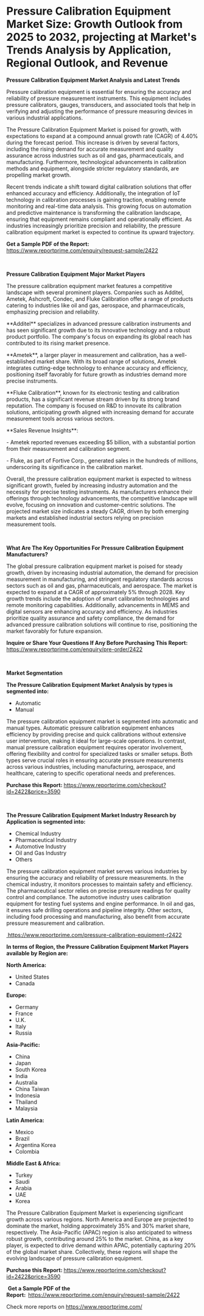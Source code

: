 <p><h1>Pressure Calibration Equipment Market Size: Growth Outlook from 2025 to 2032, projecting at Market's Trends Analysis by Application, Regional Outlook, and Revenue</h1></p><p><strong>Pressure Calibration Equipment Market Analysis and Latest Trends</strong></p>
<p><p>Pressure calibration equipment is essential for ensuring the accuracy and reliability of pressure measurement instruments. This equipment includes pressure calibrators, gauges, transducers, and associated tools that help in verifying and adjusting the performance of pressure measuring devices in various industrial applications. </p><p>The Pressure Calibration Equipment Market is poised for growth, with expectations to expand at a compound annual growth rate (CAGR) of 4.40% during the forecast period. This increase is driven by several factors, including the rising demand for accurate measurement and quality assurance across industries such as oil and gas, pharmaceuticals, and manufacturing. Furthermore, technological advancements in calibration methods and equipment, alongside stricter regulatory standards, are propelling market growth. </p><p>Recent trends indicate a shift toward digital calibration solutions that offer enhanced accuracy and efficiency. Additionally, the integration of IoT technology in calibration processes is gaining traction, enabling remote monitoring and real-time data analysis. This growing focus on automation and predictive maintenance is transforming the calibration landscape, ensuring that equipment remains compliant and operationally efficient. As industries increasingly prioritize precision and reliability, the pressure calibration equipment market is expected to continue its upward trajectory.</p></p>
<p><strong>Get a Sample PDF of the Report:&nbsp;</strong> <a href="https://www.reportprime.com/enquiry/request-sample/2422?utm_campaign=2200&utm_medium=2&utm_source=Github&utm_content=ia&utm_term=18032025&utm_id=pressure-calibration-equipment">https://www.reportprime.com/enquiry/request-sample/2422</a></p>
<p>&nbsp;</p>
<p><strong>Pressure Calibration Equipment Major Market Players</strong></p>
<p><p>The pressure calibration equipment market features a competitive landscape with several prominent players. Companies such as Additel, Ametek, Ashcroft, Condec, and Fluke Calibration offer a range of products catering to industries like oil and gas, aerospace, and pharmaceuticals, emphasizing precision and reliability.</p><p>**Additel** specializes in advanced pressure calibration instruments and has seen significant growth due to its innovative technology and a robust product portfolio. The company's focus on expanding its global reach has contributed to its rising market presence.</p><p>**Ametek**, a larger player in measurement and calibration, has a well-established market share. With its broad range of solutions, Ametek integrates cutting-edge technology to enhance accuracy and efficiency, positioning itself favorably for future growth as industries demand more precise instruments.</p><p>**Fluke Calibration**, known for its electronic testing and calibration products, has a significant revenue stream driven by its strong brand reputation. The company is focused on R&D to innovate its calibration solutions, anticipating growth aligned with increasing demand for accurate measurement tools across various sectors.</p><p>**Sales Revenue Insights**: </p><p>- Ametek reported revenues exceeding $5 billion, with a substantial portion from their measurement and calibration segment.</p><p>- Fluke, as part of Fortive Corp., generated sales in the hundreds of millions, underscoring its significance in the calibration market.</p><p>Overall, the pressure calibration equipment market is expected to witness significant growth, fueled by increasing industry automation and the necessity for precise testing instruments. As manufacturers enhance their offerings through technology advancements, the competitive landscape will evolve, focusing on innovation and customer-centric solutions. The projected market size indicates a steady CAGR, driven by both emerging markets and established industrial sectors relying on precision measurement tools.</p></p>
<p>&nbsp;</p>
<p><strong>What Are The Key Opportunities For Pressure Calibration Equipment Manufacturers?</strong></p>
<p><p>The global pressure calibration equipment market is poised for steady growth, driven by increasing industrial automation, the demand for precision measurement in manufacturing, and stringent regulatory standards across sectors such as oil and gas, pharmaceuticals, and aerospace. The market is expected to expand at a CAGR of approximately 5% through 2028. Key growth trends include the adoption of smart calibration technologies and remote monitoring capabilities. Additionally, advancements in MEMS and digital sensors are enhancing accuracy and efficiency. As industries prioritize quality assurance and safety compliance, the demand for advanced pressure calibration solutions will continue to rise, positioning the market favorably for future expansion.</p></p>
<p><strong>Inquire or Share Your Questions If Any Before Purchasing This Report:</strong> <a href="https://www.reportprime.com/enquiry/pre-order/2422?utm_campaign=2200&utm_medium=2&utm_source=Github&utm_content=ia&utm_term=18032025&utm_id=pressure-calibration-equipment">https://www.reportprime.com/enquiry/pre-order/2422</a></p>
<p>&nbsp;</p>
<p><strong>Market Segmentation</strong></p>
<p><strong>The Pressure Calibration Equipment Market Analysis by types is segmented into:</strong></p>
<p><ul><li>Automatic</li><li>Manual</li></ul></p>
<p><p>The pressure calibration equipment market is segmented into automatic and manual types. Automatic pressure calibration equipment enhances efficiency by providing precise and quick calibrations without extensive user intervention, making it ideal for large-scale operations. In contrast, manual pressure calibration equipment requires operator involvement, offering flexibility and control for specialized tasks or smaller setups. Both types serve crucial roles in ensuring accurate pressure measurements across various industries, including manufacturing, aerospace, and healthcare, catering to specific operational needs and preferences.</p></p>
<p><strong>Purchase this Report:&nbsp;</strong><a href="https://www.reportprime.com/checkout?id=2422&price=3590&utm_campaign=2200&utm_medium=2&utm_source=Github&utm_content=ia&utm_term=18032025&utm_id=pressure-calibration-equipment">https://www.reportprime.com/checkout?id=2422&price=3590</a></p>
<p>&nbsp;</p>
<p><strong>The Pressure Calibration Equipment Market Industry Research by Application is segmented into:</strong></p>
<p><ul><li>Chemical Industry</li><li>Pharmaceutical Industry</li><li>Automotive Industry</li><li>Oil and Gas Industry</li><li>Others</li></ul></p>
<p><p>The pressure calibration equipment market serves various industries by ensuring the accuracy and reliability of pressure measurements. In the chemical industry, it monitors processes to maintain safety and efficiency. The pharmaceutical sector relies on precise pressure readings for quality control and compliance. The automotive industry uses calibration equipment for testing fuel systems and engine performance. In oil and gas, it ensures safe drilling operations and pipeline integrity. Other sectors, including food processing and manufacturing, also benefit from accurate pressure measurement and calibration.</p></p>
<p><a href="https://www.reportprime.com/pressure-calibration-equipment-r2422?utm_campaign=2200&utm_medium=2&utm_source=Github&utm_content=ia&utm_term=18032025&utm_id=pressure-calibration-equipment">&nbsp;https://www.reportprime.com/pressure-calibration-equipment-r2422</a></p>
<p><strong>In terms of Region, the Pressure Calibration Equipment Market Players available by Region are:</strong></p>
<p>
    <p> <strong> North America: </strong>
        <ul>
            <li>United States</li>
            <li>Canada</li>
        </ul>
        </p> 
    <p> <strong> Europe: </strong>
        <ul>
            <li>Germany</li>
            <li>France</li>
            <li>U.K.</li>
            <li>Italy</li>
            <li>Russia</li>
        </ul>
        </p> 
    <p> <strong> Asia-Pacific: </strong>
        <ul>
            <li>China</li>
            <li>Japan</li>
            <li>South Korea</li>
            <li>India</li>
            <li>Australia</li>
            <li>China Taiwan</li>
            <li>Indonesia</li>
            <li>Thailand</li>
            <li>Malaysia</li>
        </ul>
        </p> 
    <p> <strong> Latin America: </strong>
        <ul>
            <li>Mexico</li>
            <li>Brazil</li>
            <li>Argentina Korea</li>
            <li>Colombia</li>
        </ul>
        </p> 
    <p> <strong> Middle East & Africa: </strong>
        <ul>
            <li>Turkey</li>
            <li>Saudi</li>
            <li>Arabia</li>
            <li>UAE</li>
            <li>Korea</li>
        </ul>
    </p>
    </p>
<p><p>The Pressure Calibration Equipment Market is experiencing significant growth across various regions. North America and Europe are projected to dominate the market, holding approximately 35% and 30% market share, respectively. The Asia-Pacific (APAC) region is also anticipated to witness robust growth, contributing around 25% to the market. China, as a key player, is expected to drive demand within APAC, potentially capturing 20% of the global market share. Collectively, these regions will shape the evolving landscape of pressure calibration equipment.</p></p>
<p><strong>Purchase this Report: </strong><a href="https://www.reportprime.com/checkout?id=2422&price=3590&utm_campaign=2200&utm_medium=2&utm_source=Github&utm_content=ia&utm_term=18032025&utm_id=pressure-calibration-equipment">https://www.reportprime.com/checkout?id=2422&price=3590</a></p>
<p>&nbsp;<strong>Get a Sample PDF of the Report:&nbsp;&nbsp;</strong><a href="https://www.reportprime.com/enquiry/request-sample/2422?utm_campaign=2200&utm_medium=2&utm_source=Github&utm_content=ia&utm_term=18032025&utm_id=pressure-calibration-equipment">https://www.reportprime.com/enquiry/request-sample/2422</a></p>
<p><strong></strong></p>
<p>Check more reports on <a href="https://www.reportprime.com/?utm_campaign=2200&utm_medium=2&utm_source=Github&utm_content=ia&utm_term=18032025&utm_id=pressure-calibration-equipment">https://www.reportprime.com/</a></p>